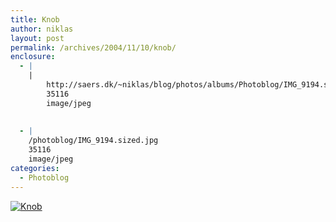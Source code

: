 ```yaml
---
title: Knob
author: niklas
layout: post
permalink: /archives/2004/11/10/knob/
enclosure:
  - |
    |
        http://saers.dk/~niklas/blog/photos/albums/Photoblog/IMG_9194.sized.jpg
        35116
        image/jpeg
        
        
  - |
    /photoblog/IMG_9194.sized.jpg
    35116
    image/jpeg
categories:
  - Photoblog
---
```

<a href="http://blog.saers.com/photos/Photoblog/IMG_9194.jpg" class="broken_link"><img src="/photoblog/IMG_9194.sized.jpg" alt="Knob" border="0" /></a>